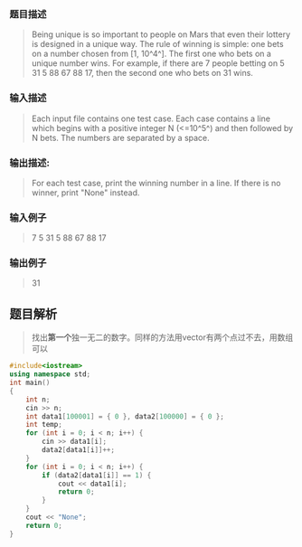 ### 题目描述

> Being unique is so important to people on Mars that even their lottery is designed in a unique way. The rule of winning is simple: one bets on a number chosen from [1, 10^4^]. The first one who bets on a unique number wins. For example, if there are 7 people betting on 5 31 5 88 67 88 17, then the second one who bets on 31 wins.

### 输入描述

> Each input file contains one test case. Each case contains a line which begins with a positive integer N (<=10^5^) and then followed by N bets. The numbers are separated by a space.

### 输出描述:
> For each test case, print the winning number in a line. If there is no winner, print "None" instead.

### 输入例子
> 7 5 31 5 88 67 88 17

### 输出例子
> 31



## 题目解析
>找出**第一个**独一无二的数字。同样的方法用vector有两个点过不去，用数组可以

```C++
#include<iostream>
using namespace std;
int main()
{
	int n;
	cin >> n;
	int data1[100001] = { 0 }, data2[100000] = { 0 };
	int temp;
	for (int i = 0; i < n; i++) {
		cin >> data1[i];
		data2[data1[i]]++;
	}
	for (int i = 0; i < n; i++) {
		if (data2[data1[i]] == 1) {
			cout << data1[i];
			return 0;
		}
	}
	cout << "None";
	return 0;
}

```